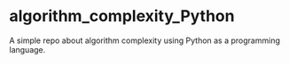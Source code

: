 # algorithm_complexity_Python
A simple repo about algorithm complexity using Python as a programming language.
